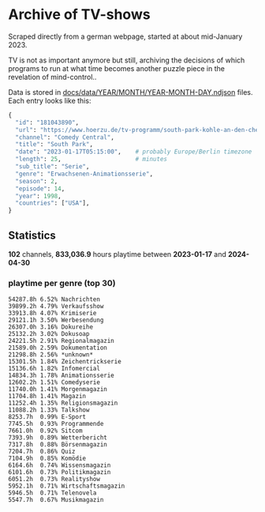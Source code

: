 # Archive of TV-shows

Scraped directly from a german webpage, started at about mid-January 2023.

TV is not as important anymore but still, archiving the decisions of which programs to run at what time
becomes another puzzle piece in the revelation of mind-control.. 

Data is stored in [docs/data/YEAR/MONTH/YEAR-MONTH-DAY.ndjson](docs/data/) files. 
Each entry looks like this:

```python
{
  "id": "181043890", 
  "url": "https://www.hoerzu.de/tv-programm/south-park-kohle-an-den-chefkoch/bid_181043890/", 
  "channel": "Comedy Central", 
  "title": "South Park", 
  "date": "2023-01-17T05:15:00",    # probably Europe/Berlin timezone 
  "length": 25,                     # minutes 
  "sub_title": "Serie", 
  "genre": "Erwachsenen-Animationsserie", 
  "season": 2, 
  "episode": 14, 
  "year": 1998, 
  "countries": ["USA"],
}
```

## Statistics

**102** channels, **833,036.9** hours playtime between **2023-01-17** and **2024-04-30**


### playtime per genre (top 30)

    54287.8h 6.52% Nachrichten
    39899.2h 4.79% Verkaufsshow
    33913.8h 4.07% Krimiserie
    29121.1h 3.50% Werbesendung
    26307.0h 3.16% Dokureihe
    25132.2h 3.02% Dokusoap
    24221.5h 2.91% Regionalmagazin
    21589.0h 2.59% Dokumentation
    21298.8h 2.56% *unknown*
    15301.5h 1.84% Zeichentrickserie
    15136.6h 1.82% Infomercial
    14834.3h 1.78% Animationsserie
    12602.2h 1.51% Comedyserie
    11740.0h 1.41% Morgenmagazin
    11704.8h 1.41% Magazin
    11252.4h 1.35% Religionsmagazin
    11088.2h 1.33% Talkshow
    8253.7h  0.99% E-Sport
    7745.5h  0.93% Programmende
    7661.0h  0.92% Sitcom
    7393.9h  0.89% Wetterbericht
    7317.8h  0.88% Börsenmagazin
    7204.7h  0.86% Quiz
    7104.9h  0.85% Komödie
    6164.6h  0.74% Wissensmagazin
    6101.6h  0.73% Politikmagazin
    6051.2h  0.73% Realityshow
    5952.1h  0.71% Wirtschaftsmagazin
    5946.5h  0.71% Telenovela
    5547.7h  0.67% Musikmagazin
